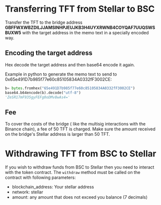 # Transferring TFT from Stellar to BSC

Transfer the TFT to the bridge address **GBFFWXWBZDILJJAMSINHPJEUJKB3H4UYXRWNB4COYQAF7UUQSWSBUXW5** with the target address in the memo text in a specially encoded way.

## Encoding the target address

Hex decode the target address and then base64 encode it again.

Example in python to generate the memo text to send to 0x65e491D7b985f77e60c85105834A0332fF3002CE:

```python
b= bytes.fromhex("65e491D7b985f77e60c85105834A0332fF3002CE")
base64.b64encode(b).decode("utf-8")
'ZeSR17mF935gyFEFg0oDMv8wAs4='
```

## Fee

To cover the costs of the bridge ( like the multisig interactions with the Binance chain), a fee of 50 TFT is charged. Make sure the amount received on the bridge's Stellar address is larger than 50 TFT.

# Withdrawing TFT from BSC to Stellar

If you wish to withdraw funds from BSC to Stellar then you need to interact with the token contract. The `withdraw` method must be called on the contract with following parameters:

- blockchain_address: Your stellar address
- network: stellar
- amount: any amount that does not exceed you balance (7 decimals)